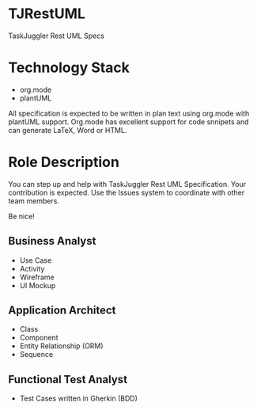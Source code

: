 # TJRestUML
TaskJuggler Rest UML Specs

# Technology Stack
 - org.mode
 - plantUML

All specification is expected to be written in plan text using org.mode with plantUML support. Org.mode has excellent support for code snnipets and can generate LaTeX, Word or HTML. 

# Role Description

You can step up and help with TaskJuggler Rest UML Specification. Your contribution is expected. Use the Issues system to coordinate with other team members.

Be nice!

## Business Analyst
 - Use Case
 - Activity
 - Wireframe
 - UI Mockup

## Application Architect
 - Class
 - Component
 - Entity Relationship (ORM)
 - Sequence
 
## Functional Test Analyst
 - Test Cases written in Gherkin (BDD)

